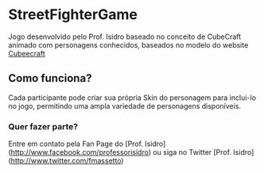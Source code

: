 # StreetFighterGame

Jogo desenvolvido pelo Prof. Isidro baseado no conceito de CubeCraft animado com personagens conhecidos, baseados no modelo do website [Cubeecraft](http://www.cubeecraft.com)

## Como funciona?

Cada participante pode criar sua própria Skin do personagem para inclui-lo no jogo, permitindo uma ampla variedade de personagens disponíveis.

### Quer fazer parte?

Entre em contato pela Fan Page do [Prof. Isidro] (http://www.facebook.com/professorisidro) ou siga no Twitter [Prof. Isidro] (http://www.twitter.com/fmassetto)
